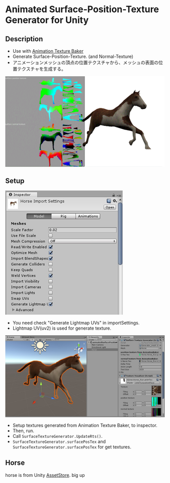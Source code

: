 # Animated Surface-Position-Texture Generator for Unity

## Description

- Use with [Animation Texture Baker](https://github.com/sugi-cho/Animation-Texture-Baker)
- Generate Surface-Position-Texture. (and Normal-Texture)
- アニメーションメッシュの頂点の位置テクスチャから、メッシュの表面の位置テクスチャを生成する。

![](imgs/run.gif)

## Setup

![](imgs/importSetting.jpg)

- You need check "Generate Lightmap UVs" in importSettings.
- Lightmap UV(uv2) is used for generate texture.

![](imgs/inspectorSetup.jpg)

- Setup textures generated from Animation Texture Baker, to inspector.
- Then, run.
- Call `SurfaceTextureGenerator.UpdateRts()`.
- `SurfaceTextureGenerator.surfacePosTex` and `SurfaceTextureGenerator.surfacePosTex` for get textures.

## Horse

horse is from Unity [AssetStore](https://www.assetstore.unity3d.com/jp/#!/content/16687). big up
